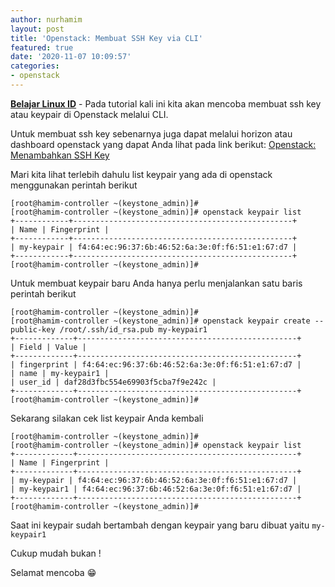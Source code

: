 ```yaml
---
author: nurhamim
layout: post
title: 'Openstack: Membuat SSH Key via CLI'
featured: true
date: '2020-11-07 10:09:57'
categories:
- openstack
---
```


**[Belajar Linux ID](/)** - Pada tutorial kali ini kita akan mencoba membuat ssh key atau keypair di Openstack melalui CLI.

Untuk membuat ssh key sebenarnya juga dapat melalui horizon atau dashboard openstack yang dapat Anda lihat pada link berikut: [Openstack: Menambahkan SSH Key](/openstack-menambahkan-ssh-key/)

Mari kita lihat terlebih dahulu list keypair yang ada di openstack menggunakan perintah berikut

<!--kg-card-begin: markdown-->

    [root@hamim-controller ~(keystone_admin)]#
    [root@hamim-controller ~(keystone_admin)]# openstack keypair list
    +------------+-------------------------------------------------+
    | Name | Fingerprint |
    +------------+-------------------------------------------------+
    | my-keypair | f4:64:ec:96:37:6b:46:52:6a:3e:0f:f6:51:e1:67:d7 |
    +------------+-------------------------------------------------+
    [root@hamim-controller ~(keystone_admin)]#

<!--kg-card-end: markdown-->

Untuk membuat keypair baru Anda hanya perlu menjalankan satu baris perintah berikut

<!--kg-card-begin: markdown-->

    [root@hamim-controller ~(keystone_admin)]#
    [root@hamim-controller ~(keystone_admin)]# openstack keypair create --public-key /root/.ssh/id_rsa.pub my-keypair1
    +-------------+-------------------------------------------------+
    | Field | Value |
    +-------------+-------------------------------------------------+
    | fingerprint | f4:64:ec:96:37:6b:46:52:6a:3e:0f:f6:51:e1:67:d7 |
    | name | my-keypair1 |
    | user_id | daf28d3fbc554e69903f5cba7f9e242c |
    +-------------+-------------------------------------------------+
    [root@hamim-controller ~(keystone_admin)]#

<!--kg-card-end: markdown-->

Sekarang silakan cek list keypair Anda kembali

<!--kg-card-begin: markdown-->

    [root@hamim-controller ~(keystone_admin)]#
    [root@hamim-controller ~(keystone_admin)]# openstack keypair list
    +-------------+-------------------------------------------------+
    | Name | Fingerprint |
    +-------------+-------------------------------------------------+
    | my-keypair | f4:64:ec:96:37:6b:46:52:6a:3e:0f:f6:51:e1:67:d7 |
    | my-keypair1 | f4:64:ec:96:37:6b:46:52:6a:3e:0f:f6:51:e1:67:d7 |
    +-------------+-------------------------------------------------+
    [root@hamim-controller ~(keystone_admin)]#

<!--kg-card-end: markdown-->

Saat ini keypair sudah bertambah dengan keypair yang baru dibuat yaitu `my-keypair1`

Cukup mudah bukan !

Selamat mencoba 😁

